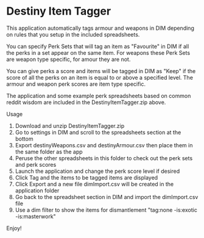 # Destiny Item Tagger

This application automatically tags armour and weapons in DIM depending on rules that you setup in the included spreadsheets.

You can specify Perk Sets that will tag an item as "Favourite" in DIM if all the perks in a set appear on the same item.
For weapons these Perk Sets are weapon type specific, for amour they are not.

You can give perks a score and items will be tagged in DIM as "Keep" if the score of all the perks on an item is equal to or above a specified level.  The armour and weapon perk scores are item type specific.

The application and some example perk spreadsheets based on common reddit wisdom are included in the DestinyItemTagger.zip above.

Usage
1. Download and unzip DestinyItemTagger.zip
2. Go to settings in DIM and scroll to the spreadsheets section at the bottom
3. Export destinyWeapons.csv and destinyArmour.csv then place them in the same folder as the app
4. Peruse the other spreadsheets in this folder to check out the perk sets and perk scores
5. Launch the application and change the perk score level if desired
6. Click Tag and the items to be tagged items are displayed
7. Click Export and a new file dimImport.csv will be created in the application folder
8. Go back to the spreadsheet section in DIM and import the dimImport.csv file
9. Use a dim filter to show the items for dismantlement "tag:none -is:exotic -is:masterwork"

Enjoy!
